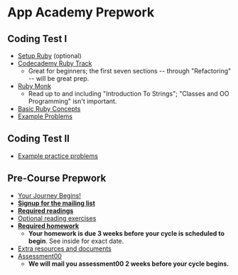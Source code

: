 # App Academy Prepwork

## Coding Test I

* [Setup Ruby][setup] (optional)
* [Codecademy Ruby Track][codecademy-ruby]
    * Great for beginners; the first seven sections -- through
      "Refactoring" -- will be great prep.
* [Ruby Monk][ruby-monk]
    * Read up to and including "Introduction To Strings"; "Classes and
      OO Programming" isn't important.
* [Basic Ruby Concepts][basic-concepts]
* [Example Problems][example-problems]

[setup]: ./coding-test-1/setup.md
[codecademy-ruby]: http://www.codecademy.com/tracks/ruby
[ruby-monk]: http://rubymonk.com
[basic-concepts]: ./coding-test-1/basic-concepts.md
[example-problems]: ./coding-test-1/example-problems.md

## Coding Test II

* [Example practice problems][practice-problems]

[practice-problems]: ./coding-test-2/practice-problems

## Pre-Course Prepwork

* [Your Journey Begins!][welcome]
* **[Signup for the mailing list][mailing-signup]**
* **[Required readings][pre-course-readings]**
* [Optional reading exercises][pre-course-exercises]
* **[Required homework][homework]**
    * **Your homework is due 3 weeks before your cycle is scheduled to
      begin**. See inside for exact date.
* [Extra resources and documents][extra-resources]
* [Assessment00][assessment00]
    * **We will mail you assessment00 2 weeks before your cycle
      begins.**

[welcome]: ./pre-course/welcome.md
[mailing-signup]: ./pre-course/mailing-signup.md
[pre-course-readings]: ./pre-course/readings.md
[pre-course-exercises]: ./pre-course/optional-exercises.md
[homework]: ./pre-course/homework.md
[extra-resources]: ./pre-course/extra-resources.md
[assessment00]: ./pre-course/assessment00.md
